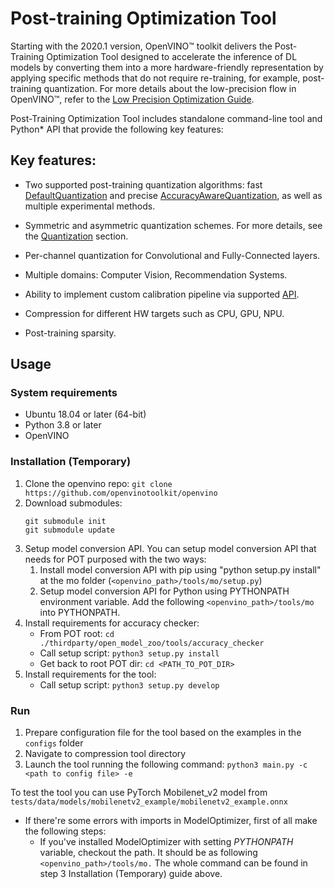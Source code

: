# Post-training Optimization Tool

Starting with the 2020.1 version, OpenVINO&trade; toolkit delivers the Post-Training Optimization Tool designed to accelerate the inference of DL models by converting them into a more hardware-friendly representation by applying specific methods that do not require re-training, for example, post-training quantization.
For more details about the low-precision flow in OpenVINO&trade;, refer to the [Low Precision Optimization Guide](docs/LowPrecisionOptimizationGuide.md).

Post-Training Optimization Tool includes standalone command-line tool and Python* API that provide the following key features:

## Key features:

* Two supported post-training quantization algorithms: fast [DefaultQuantization](openvino/tools/pot/algorithms/quantization/default/README.md) and precise [AccuracyAwareQuantization](openvino/tools/pot/algorithms/quantization/accuracy_aware/README.md), as well as multiple experimental methods.

* Symmetric and asymmetric quantization schemes. For more details, see the [Quantization](openvino/tools/pot/algorithms/quantization/README.md) section.
* Per-channel quantization for Convolutional and Fully-Connected layers.
* Multiple domains: Computer Vision, Recommendation Systems.
* Ability to implement custom calibration pipeline via supported [API](openvino/tools/pot/api/README.md).
* Compression for different HW targets such as CPU, GPU, NPU.
* Post-training sparsity.

## Usage

### System requirements
- Ubuntu 18.04 or later (64-bit)
- Python 3.8 or later
- OpenVINO

### Installation (Temporary)
1) Clone the openvino repo: `git clone https://github.com/openvinotoolkit/openvino`
2) Download submodules:
   ```
   git submodule init
   git submodule update
   ```
3) Setup model conversion API. 
    You can setup model conversion API that needs for POT purposed with the two ways:
    1. Install model conversion API with pip using "python setup.py install" at the mo folder (`<openvino_path>/tools/mo/setup.py`)
    2. Setup model conversion API for Python using PYTHONPATH environment variable. Add the following `<openvino_path>/tools/mo` into PYTHONPATH.
4) Install requirements for accuracy checker:
    - From POT root: `cd ./thirdparty/open_model_zoo/tools/accuracy_checker`
    - Call setup script: `python3 setup.py install`
    - Get back to root POT dir: `cd <PATH_TO_POT_DIR>`
5) Install requirements for the tool:
    - Call setup script: `python3 setup.py develop`

### Run
1) Prepare configuration file for the tool based on the examples in the `configs` folder
2) Navigate to compression tool directory
3) Launch the tool running the following command:
    `python3 main.py -c <path to config file> -e`

To test the tool you can use PyTorch Mobilenet_v2 model from `tests/data/models/mobilenetv2_example/mobilenetv2_example.onnx`

- If there're some errors with imports in ModelOptimizer, first of all make the following steps:
    - If you've installed ModelOptimizer with setting _PYTHONPATH_ variable, checkout the path. It should be as following `<openvino_path>/tools/mo.` The whole command can be found in step 3 Installation (Temporary) guide above.
